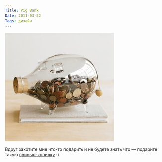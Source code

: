 ```yaml
---
Title: Pig Bank
Date: 2011-03-22
Tags: дизайн
---
```


![Pig Bank](images/pig_bank.jpg)

Вдруг захотите мне что-то подарить и не будете знать что — подарите такую [свинью-копилку][1] :)

[1]: http://www.vivaterra.com/glass-piggy-bank.html?green=16171891801